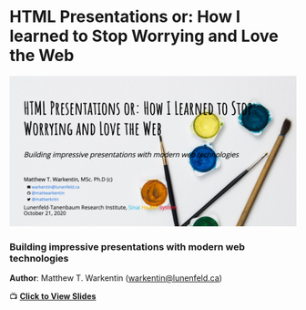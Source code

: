 
# HTML Presentations or: How I learned to Stop Worrying and Love the Web

![](docs/share-card.png)

### Building impressive presentations with modern web technologies

**Author**: Matthew T. Warkentin (<warkentin@lunenfeld.ca>)

📺 [**Click to View
Slides**](https://mattwarkentin.github.io/html-presentations-or-hiltswaltw/)
